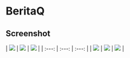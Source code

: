 # BeritaQ

## Screenshot

| ![](https://github.com/antarezaghifary/MovieApp/blob/master/screenshot/img1.jpeg?raw=true) 
| ![](https://github.com/antarezaghifary/MovieApp/blob/master/screenshot/img2.jpeg?raw=true) 
| ![](https://github.com/antarezaghifary/MovieApp/blob/master/screenshot/img3.jpeg?raw=true) |
| :---: | :---: | :---: |
| ![](https://github.com/antarezaghifary/MovieApp/blob/master/screenshot/img4.jpeg?raw=true) 
| ![](https://github.com/antarezaghifary/MovieApp/blob/master/screenshot/img5.jpeg?raw=true) 
| ![](https://github.com/antarezaghifary/MovieApp/blob/master/screenshot/img6.jpeg?raw=true) |
